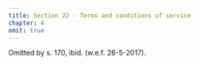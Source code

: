 ```yaml
---
title: Section 22 - Terms and conditions of service
chapter: 4
omit: true
---
```


Omitted by s. 170, ibid. (w.e.f. 26-5-2017).


